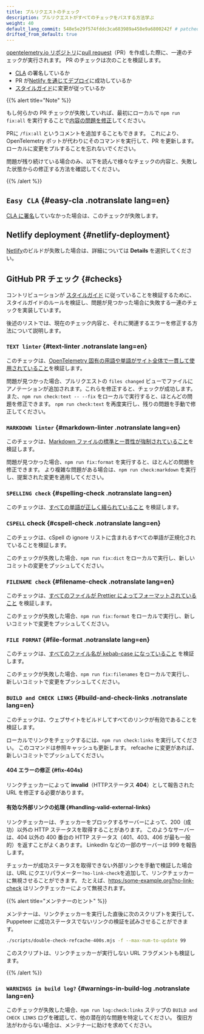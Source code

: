 ```yaml
---
title: プルリクエストのチェック
description: プルリクエストがすべてのチェックをパスする方法学ぶ
weight: 40
default_lang_commit: 548e5e29f574fddc3ca683989a458e9a6800242f # patched
drifted_from_default: true
---
```


[opentelemetry.io リポジトリ](https://github.com/open-telemetry/opentelemetry.io)に[pull request](https://docs.github.com/en/get-started/learning-about-github/github-glossary#pull-request)（PR）を作成した際に、一連のチェックが実行されます。
PR のチェックは次のことを検証します。

- [CLA](#easy-cla) の署名しているか
- PR が[Netlify を通じてデプロイ](#netlify-deployment)に成功しているか
- [スタイルガイド](#checks)に変更が従っているか

{{% alert title="Note" %}}

もし何らかの PR チェックが失敗していれば、最初にローカルで `npm run fix:all` を実行することで[内容の問題を修正](../pull-requests/#fix-issues)してください。

PRに `/fix:all` というコメントを追加することもできます。
これにより、OpenTelemetry ボットが代わりにそのコマンドを実行して、PR を更新します。
ローカルに変更をプルすることを忘れないでください。

問題が残り続けている場合のみ、以下を読んで様々なチェックの内容と、失敗した状態からの修正する方法を確認してください。

{{% /alert %}}

## `Easy CLA` {#easy-cla .notranslate lang=en}

[CLA に署名](../prerequisites/#cla)していなかった場合は、このチェックが失敗します。

## Netlify deployment {#netlify-deployment}

[Netlify](https://www.netlify.com/)のビルドが失敗した場合は、詳細については **Details** を選択してください。

## GitHub PR チェック {#checks}

コントリビューションが [スタイルガイド](../style-guide/) に従っていることを検証するために、スタイルガイドのルールを検証し、問題が見つかった場合に失敗する一連のチェックを実装しています。

後述のリストでは、現在のチェック内容と、それに関連するエラーを修正する方法について説明します。

### `TEXT linter` {#text-linter .notranslate lang=en}

このチェックは、[OpenTelemetry 固有の用語や単語がサイト全体で一貫して使用されていること](../style-guide/#opentelemetryio-word-list)を検証します。

問題が見つかった場合、プルリクエストの `files changed` ビューでファイルにアノテーションが追加されます。これらを修正すると、チェックが成功します。
また、`npm run check:text -- --fix` をローカルで実行すると、ほとんどの問題を修正できます。
`npm run check:text` を再度実行し、残りの問題を手動で修正してください。

### `MARKDOWN linter` {#markdown-linter .notranslate lang=en}

このチェックは、[Markdown ファイルの標準と一貫性が強制されていること](../style-guide/#markdown-standards)を検証します。

問題が見つかった場合、`npm run fix:format` を実行すると、ほとんどの問題を修正できます。
より複雑な問題がある場合は、`npm run check:markdown` を実行し、提案された変更を適用してください。

### `SPELLING check` {#spelling-check .notranslate lang=en}

このチェックは、[すべての単語が正しく綴られていること](../style-guide/#spell-checking) を検証します。

### `CSPELL` check {#cspell-check .notranslate lang=en}

このチェックは、cSpell の ignore リストに含まれるすべての単語が正規化されていることを検証します。

このチェックが失敗した場合、`npm run fix:dict` をローカルで実行し、新しいコミットの変更をプッシュしてください。

### `FILENAME check` {#filename-check .notranslate lang=en}

このチェックは、[すべてのファイルが Prettier によってフォーマットされていること](../style-guide/#file-format) を検証します。

このチェックが失敗した場合、`npm run fix:format` をローカルで実行し、新しいコミットで変更をプッシュしてください。

### `FILE FORMAT` {#file-format .notranslate lang=en}

このチェックは、[すべてのファイル名が kebab-case になっていること](../style-guide/#file-names) を検証します。

このチェックが失敗した場合、`npm run fix:filenames` をローカルで実行し、新しいコミットで変更をプッシュしてください。

### `BUILD and CHECK LINKS` {#build-and-check-links .notranslate lang=en}

このチェックは、ウェブサイトをビルドしてすべてのリンクが有効であることを検証します。

ローカルでリンクをチェックするには、`npm run check:links` を実行してください。
このコマンドは参照キャッシュも更新します。
refcache に変更があれば、新しいコミットでプッシュしてください。

#### 404 エラーの修正 {#fix-404s}

リンクチェッカーによって **invalid**（HTTPステータス **404**）として報告された URL を修正する必要があります。

#### 有効な外部リンクの処理 {#handling-valid-external-links}

リンクチェッカーは、チェッカーをブロックするサーバーによって、200（成功）以外の HTTP ステータスを取得することがあります。
このようなサーバーは、404 以外の 400 番台の HTTP ステータス（401、403、406 が最も一般的）を返すことがよくあります。
LinkedIn などの一部のサーバーは 999 を報告します。

チェッカーが成功ステータスを取得できない外部リンクを手動で検証した場合は、URL にクエリパラメーター`?no-link-check`を追加して、リンクチェッカーに無視させることができます。
たとえば、<https:/some-example.org?no-link-check> はリンクチェッカーによって無視されます。

{{% alert title="メンテナーのヒント" %}}

メンテナーは、リンクチェッカーを実行した直後に次のスクリプトを実行して、Puppeteer に成功ステータスでないリンクの検証を試みさせることができます。

```sh
./scripts/double-check-refcache-400s.mjs -f --max-num-to-update 99
```

このスクリプトは、リンクチェッカーが実行しない URL フラグメントも検証します。

{{% /alert %}}

### `WARNINGS in build log?` {#warnings-in-build-log .notranslate lang=en}

このチェックが失敗した場合、`npm run log:check:links` ステップの `BUILD and CHECK LINKS` ログを確認して、他の潜在的な問題を特定してください。
復旧方法がわからない場合は、メンテナーに助けを求めてください。
